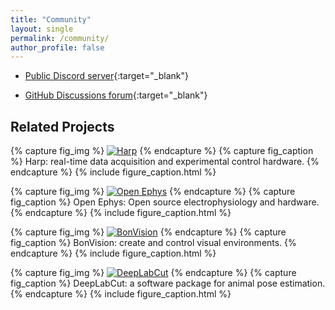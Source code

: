 ```yaml
---
title: "Community"
layout: single
permalink: /community/
author_profile: false
---
```


 * [Public Discord server](https://discord.gg/QcthRPuZnr){:target="_blank"}

 * [GitHub Discussions forum](https://github.com/bonsai-rx/bonsai/discussions){:target="_blank"}

## Related Projects

{% capture fig_img %}
[![Harp](/assets/images/logo-harp.png)](https://harp-tech.org/)
{% endcapture %}
{% capture fig_caption %}
Harp: real-time data acquisition and experimental control hardware.
{% endcapture %}
{% include figure_caption.html %}

{% capture fig_img %}
[![Open Ephys](/assets/images/logo-oe.png)](https://open-ephys.org/)
{% endcapture %}
{% capture fig_caption %}
Open Ephys: Open source electrophysiology and hardware.
{% endcapture %}
{% include figure_caption.html %}

{% capture fig_img %}
[![BonVision](/assets/images/logo-bonvision.png)](https://bonvision.github.io/)
{% endcapture %}
{% capture fig_caption %}
BonVision: create and control visual environments.
{% endcapture %}
{% include figure_caption.html %}

{% capture fig_img %}
[![DeepLabCut](/assets/images/logo-dlc.png)](http://www.mousemotorlab.org/deeplabcut)
{% endcapture %}
{% capture fig_caption %}
DeepLabCut: a software package for animal pose estimation.
{% endcapture %}
{% include figure_caption.html %}
